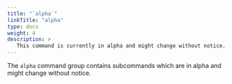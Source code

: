 ```yaml
---
title: "`alpha`"
linkTitle: "alpha"
type: docs
weight: 4
description: >
   This command is currently in alpha and might change without notice.
---
```


<!--mdtogo:Short
    This command is currently in alpha and might change without notice.
-->

<!--mdtogo:Long-->
The `alpha` command group contains subcommands which are in alpha and might change without notice.
<!--mdtogo-->
